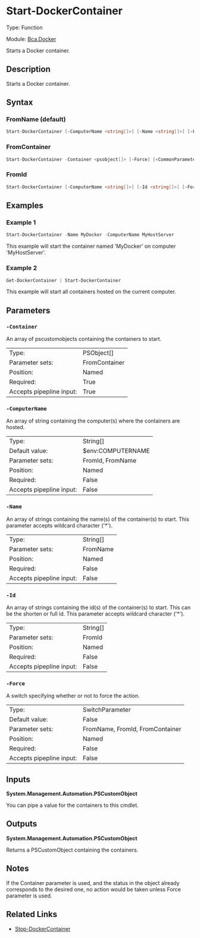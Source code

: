 # Start-DockerContainer

Type: Function

Module: [Bca.Docker](../ReadMe.md)

Starts a Docker container.
## Description
Starts a Docker container.
## Syntax
### FromName (default)
```powershell
Start-DockerContainer [-ComputerName <string[]>] [-Name <string[]>] [-Force] [<CommonParameters>]
```
### FromContainer
```powershell
Start-DockerContainer -Container <psobject[]> [-Force] [<CommonParameters>]
```
### FromId
```powershell
Start-DockerContainer [-ComputerName <string[]>] [-Id <string[]>] [-Force] [<CommonParameters>]
```
## Examples
### Example 1
```powershell
Start-DockerContainer -Name MyDocker -ComputerName MyHostServer
```
This example will start the container named 'MyDocker' on computer 'MyHostServer'.
### Example 2
```powershell
Get-DockerContainer | Start-DockerContainer
```
This example will start all containers hosted on the current computer.
## Parameters
### `-Container`
An array of pscustomobjects containing the containers to start.

| | |
|:-|:-|
|Type:|PSObject[]|
|Parameter sets:|FromContainer|
|Position:|Named|
|Required:|True|
|Accepts pipepline input:|True|

### `-ComputerName`
An array of string containing the computer(s) where the containers are hosted.

| | |
|:-|:-|
|Type:|String[]|
|Default value:|$env:COMPUTERNAME|
|Parameter sets:|FromId, FromName|
|Position:|Named|
|Required:|False|
|Accepts pipepline input:|False|

### `-Name`
An array of strings containing the name(s) of the container(s) to start.
This parameter accepts wildcard character ('*').

| | |
|:-|:-|
|Type:|String[]|
|Parameter sets:|FromName|
|Position:|Named|
|Required:|False|
|Accepts pipepline input:|False|

### `-Id`
An array of strings containing the id(s) of the container(s) to start.
This can be the shorten or full id.
This parameter accepts wildcard character ('*').

| | |
|:-|:-|
|Type:|String[]|
|Parameter sets:|FromId|
|Position:|Named|
|Required:|False|
|Accepts pipepline input:|False|

### `-Force`
A switch specifying whether or not to force the action.

| | |
|:-|:-|
|Type:|SwitchParameter|
|Default value:|False|
|Parameter sets:|FromName, FromId, FromContainer|
|Position:|Named|
|Required:|False|
|Accepts pipepline input:|False|

## Inputs
**System.Management.Automation.PSCustomObject**

You can pipe a value for the containers to this cmdlet.
## Outputs
**System.Management.Automation.PSCustomObject**

Returns a PSCustomObject containing the containers.
## Notes
If the Container parameter is used, and the status in the object already corresponds to the desired one, no action would be taken unless Force parameter is used.
## Related Links
- [Stop-DockerContainer](Stop-DockerContainer.md)
